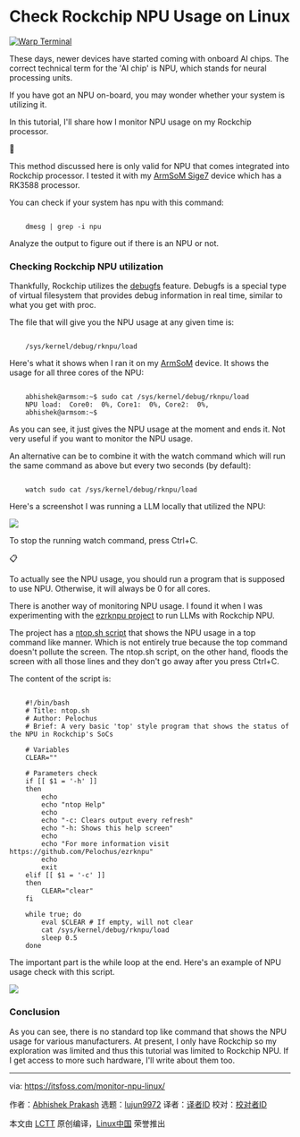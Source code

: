 [#]: subject: "Check Rockchip NPU Usage on Linux"
[#]: via: "https://itsfoss.com/monitor-npu-linux/"
[#]: author: "Abhishek Prakash https://itsfoss.com/author/abhishek/"
[#]: collector: "lujun9972/lctt-scripts-1705972010"
[#]: translator: " "
[#]: reviewer: " "
[#]: publisher: " "
[#]: url: " "

Check Rockchip NPU Usage on Linux
======

[![Warp Terminal][1]][2]

These days, newer devices have started coming with onboard AI chips. The correct technical term for the 'AI chip' is NPU, which stands for neural processing units.

If you have got an NPU on-board, you may wonder whether your system is utilizing it.

In this tutorial, I'll share how I monitor NPU usage on my Rockchip processor.

🚧

This method discussed here is only valid for NPU that comes integrated into Rockchip processor. I tested it with my [ArmSoM Sige7][3] device which has a RK3588 processor.

You can check if your system has npu with this command:

```

    dmesg | grep -i npu

```

Analyze the output to figure out if there is an NPU or not.

### Checking Rockchip NPU utilization

Thankfully, Rockchip utilizes the [debugfs][4] feature. Debugfs is a special type of virtual filesystem that provides debug information in real time, similar to what you get with proc.

The file that will give you the NPU usage at any given time is:

```

    /sys/kernel/debug/rknpu/load

```

Here's what it shows when I ran it on my [ArmSoM][5] device. It shows the usage for all three cores of the NPU:

```

    abhishek@armsom:~$ sudo cat /sys/kernel/debug/rknpu/load
    NPU load:  Core0:  0%, Core1:  0%, Core2:  0%,
    abhishek@armsom:~$

```

As you can see, it just gives the NPU usage at the moment and ends it. Not very useful if you want to monitor the NPU usage.

An alternative can be to combine it with the watch command which will run the same command as above but every two seconds (by default):

```

    watch sudo cat /sys/kernel/debug/rknpu/load

```

Here's a screenshot I was running a LLM locally that utilized the NPU:

![][6]

To stop the running watch command, press Ctrl+C.

📋

To actually see the NPU usage, you should run a program that is supposed to use NPU. Otherwise, it will always be 0 for all cores.

There is another way of monitoring NPU usage. I found it when I was experimenting with the [ezrknpu project][7] to run LLMs with Rockchip NPU.

The project has a [ntop.sh script][8] that shows the NPU usage in a top command like manner. Which is not entirely true because the top command doesn't pollute the screen. The ntop.sh script, on the other hand, floods the screen with all those lines and they don't go away after you press Ctrl+C.

The content of the script is:

```

    #!/bin/bash
    # Title: ntop.sh
    # Author: Pelochus
    # Brief: A very basic 'top' style program that shows the status of the NPU in Rockchip's SoCs

    # Variables
    CLEAR=""

    # Parameters check
    if [[ $1 = '-h' ]]
    then
        echo
        echo "ntop Help"
        echo
        echo "-c: Clears output every refresh"
        echo "-h: Shows this help screen"
        echo
        echo "For more information visit https://github.com/Pelochus/ezrknpu"
        echo
        exit
    elif [[ $1 = '-c' ]]
    then
        CLEAR="clear"
    fi

    while true; do
        eval $CLEAR # If empty, will not clear
        cat /sys/kernel/debug/rknpu/load
        sleep 0.5
    done

```

The important part is the while loop at the end. Here's an example of NPU usage check with this script.

![][9]

### Conclusion

As you can see, there is no standard top like command that shows the NPU usage for various manufacturers. At present, I only have Rockchip so my exploration was limited and thus this tutorial was limited to Rockchip NPU. If I get access to more such hardware, I'll write about them too.

--------------------------------------------------------------------------------

via: https://itsfoss.com/monitor-npu-linux/

作者：[Abhishek Prakash][a]
选题：[lujun9972][b]
译者：[译者ID](https://github.com/译者ID)
校对：[校对者ID](https://github.com/校对者ID)

本文由 [LCTT](https://github.com/LCTT/TranslateProject) 原创编译，[Linux中国](https://linux.cn/) 荣誉推出

[a]: https://itsfoss.com/author/abhishek/
[b]: https://github.com/lujun9972
[1]: https://itsfoss.com/assets/images/warp-terminal.webp
[2]: https://www.warp.dev?utm_source=its_foss&utm_medium=display&utm_campaign=linux_launch
[3]: https://itsfoss.com/arosom-sige7-review/
[4]: https://linuxlink.timesys.com/docs/wiki/engineering/HOWTO_Use_debugfs
[5]: https://www.armsom.org/
[6]: https://itsfoss.com/content/images/2024/07/npu-usage.png
[7]: https://github.com/Pelochus/ezrknpu
[8]: https://github.com/Pelochus/ezrknpu/blob/main/ntop.sh
[9]: https://itsfoss.com/content/images/2024/07/ntop-script-for-cpu-usage.png
